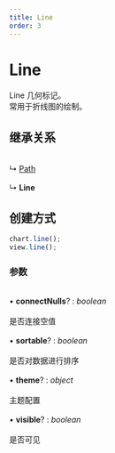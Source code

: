 ```yaml
---
title: Line
order: 3
---
```


# Line

Line 几何标记。<br />常用于折线图的绘制。<br />

<a name="b821e2f0"></a>

## 继承关系

<br />↳ [Path](path)<br />
<br />↳ **Line**<br />

<a name="d3474432"></a>

## 创建方式

```typescript
chart.line();
view.line();
```

<a name="3d0a2df9"></a>

### 参数

<br />• **connectNulls**? : _boolean_<br />
<br />是否连接空值<br />
<br />• **sortable**? : _boolean_<br />
<br />是否对数据进行排序<br />
<br />• **theme**? : _object_<br />
<br />主题配置<br />
<br />• **visible**? : _boolean_<br />
<br />是否可见

